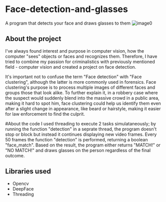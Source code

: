 # Face-detection-and-glasses
A program that detects your face and draws glasses to them
![image0](https://github.com/user-attachments/assets/02521372-531a-47eb-837e-cb29071e2da8)



## About the project
I've always found interest and purpose in computer vision, how the computer "sees" objects or faces and recognizes them. Therefore, I have tried to combine my passion for criminalistics with previously mentioned field - computer vision and created a project on face detection. 


It's important not to confuse the term "Face detection" with "Face clustering", although the latter is more commonly used in forensics. Face clustering's purpose is to process multiple images of different faces and groups those that look alike. 
To further explain it, in a robbery case where the suspect would suddenly blend into the massive crowd in a public area, making it hard to spot him, face clustering could help us identify them even after a slight change in appearance, like beard or hairstyle, making it easier for law enforcement to find the culprit. 


#About the code
I used threading to execute 2 tasks simulataneously; by running the function "detection" in a seprate thread, the program doesn't stop or block but instead it continues displaying new video frames. Every 50 frames the function "detection" is performed, returning a boolean "face_match". Based on the result, the program either returns "MATCH!" or "NO MATCH!" and draws glasses on the person regardless of the final outcome. 


## Libraries used
- Opencv
- DeepFace
- Threading



